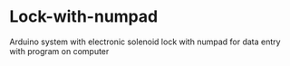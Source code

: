 # Lock-with-numpad
 Arduino system with electronic solenoid lock with numpad for data entry with program on computer
